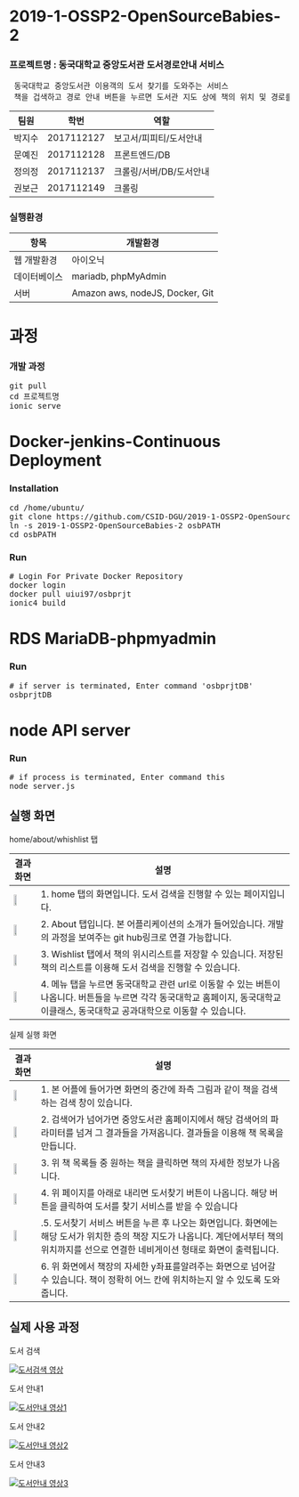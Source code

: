 # 2019-1-OSSP2-OpenSourceBabies-2



### 프로젝트명 : 동국대학교 중앙도서관 도서경로안내 서비스

<pre>
 동국대학교 중앙도서관 이용객의 도서 찾기를 도와주는 서비스
 책을 겁색하고 경로 안내 버튼을 누르면 도서관 지도 상에 책의 위치 및 경로를 안내해주는 서비스</pre>

팀원 | 학번 | 역할 
------ | ------------- | ------------- 
박지수 | 2017112127 | 보고서/피피티/도서안내
문예진 | 2017112128 | 프론트엔드/DB 
정의정 | 2017112137 | 크롤링/서버/DB/도서안내
권보근 | 2017112149 | 크롤링


### 실행환경
항목 | 개발환경
--------------- | --------------- 
웹 개발환경 | 아이오닉
데이터베이스 | mariadb, phpMyAdmin
서버 | Amazon aws, nodeJS, Docker, Git

# 과정 

### 개발 과정
<pre>
git pull
cd 프로젝트명
ionic serve
</pre>


# Docker-jenkins-Continuous Deployment

### Installation
<pre>
cd /home/ubuntu/
git clone https://github.com/CSID-DGU/2019-1-OSSP2-OpenSourceBabies-2.git
ln -s 2019-1-OSSP2-OpenSourceBabies-2 osbPATH
cd osbPATH
</pre>

### Run
<pre>
# Login For Private Docker Repository
docker login
docker pull uiui97/osbprjt
ionic4 build
</pre>


# RDS MariaDB-phpmyadmin

### Run
<pre>
# if server is terminated, Enter command 'osbprjtDB'
osbprjtDB 
</pre>


# node API server

### Run
<pre>
# if process is terminated, Enter command this
node server.js
</pre>


## 실행 화면
home/about/whishlist 탭

결과화면 | 설명 
----------------------------------------------------------- |  ----------------------------------------------------------- 
<img src="https://github.com/CSID-DGU/2019-1-OSSP2-OpenSourceBabies-2/blob/master/1.png" width="40%"></img> | 1. home 탭의 화면입니다. 도서 검색을 진행할 수 있는 페이지입니다.
<img src="https://github.com/CSID-DGU/2019-1-OSSP2-OpenSourceBabies-2/blob/master/2.PNG" width="40%"></img> | 2. About 탭입니다. 본 어플리케이션의 소개가 들어있습니다. 개발의 과정을 보여주는 git hub링크로 연결 가능합니다.
<img src="https://github.com/CSID-DGU/2019-1-OSSP2-OpenSourceBabies-2/blob/master/3.PNG" width="40%"></img> | 3. Wishlist 탭에서 책의 위시리스트를 저장할 수 있습니다. 저장된 책의 리스트를 이용해 도서 검색을 진행할 수 있습니다. 
<img src="https://github.com/CSID-DGU/2019-1-OSSP2-OpenSourceBabies-2/blob/master/4.PNG" width="40%"></img> | 4. 메뉴 탭을 누르면 동국대학교 관련 url로 이동할 수 있는 버튼이 나옵니다. 버튼들을 누르면 각각 동국대학교 홈페이지, 동국대학교 이클래스, 동국대학교 공과대학으로 이동할 수 있습니다.


실제 실행 화면


결과화면 | 설명 
----------------------------------------------------------- |  ----------------------------------------------------------- 
<img src="https://github.com/CSID-DGU/2019-1-OSSP2-OpenSourceBabies-2/blob/master/1.png" width="40%"></img> | 1. 본 어플에 들어가면 화면의 중간에 좌측 그림과 같이 책을 검색하는 검색 창이 있습니다. 
<img src="https://github.com/CSID-DGU/2019-1-OSSP2-OpenSourceBabies-2/blob/master/5.PNG" width="40%"></img> |  2. 검색어가 넘어가면 중앙도서관 홈페이지에서 해당 검색어의 파라미터를 넘겨 그 결과들을 가져옵니다. 결과들을 이용해 책 목록을 만듭니다.
<img src="https://github.com/CSID-DGU/2019-1-OSSP2-OpenSourceBabies-2/blob/master/6.PNG" width="40%"></img> | 3. 위 책 목록들 중 원하는 책을 클릭하면 책의 자세한 정보가 나옵니다. 
<img src="https://github.com/CSID-DGU/2019-1-OSSP2-OpenSourceBabies-2/blob/master/7.PNG" width="40%"></img> | 4. 위 페이지를 아래로 내리면 도서찾기 버튼이 나옵니다. 해당 버튼을 클릭하여 도서를 찾기 서비스를 받을 수 있습니다
<img src="https://github.com/CSID-DGU/2019-1-OSSP2-OpenSourceBabies-2/blob/master/8.PNG" width="40%"></img> | .5. 도서찾기 서비스 버튼을 누른 후 나오는 화면입니다. 화면에는 해당 도서가 위치한 층의 책장 지도가 나옵니다. 계단에서부터 책의 위치까지를 선으로 연결한 네비게이션 형태로 화면이 출력됩니다.
<img src="https://github.com/CSID-DGU/2019-1-OSSP2-OpenSourceBabies-2/blob/master/9.PNG" width="40%"></img> | 6. 위 화면에서 책장의 자세한 y좌표를알려주는 화면으로 넘어갈 수 있습니다. 책이 정확히 어느 칸에 위치하는지 알 수 있도록 도와줍니다.




## 실제 사용 과정
도서 검색<p></p>
[![도서검색 영상](https://img.youtube.com/vi/6C-BKN7NcAk/0.jpg)](https://www.youtube.com/6C-BKN7NcAk?t=0s)

도서 안내1<p></p>
[![도서안내 영상1](https://img.youtube.com/vi/_wr3VPQGWNQ/0.jpg)](https://www.youtube.com/_wr3VPQGWNQ?t=0s)

도서 안내2<p></p>
[![도서안내 영상2](https://img.youtube.com/vi/APeF-9oMVrY/0.jpg)](https://www.youtube.com/APeF-9oMVrY?t=0s)

도서 안내3<p></p>
[![도서안내 영상3](https://img.youtube.com/vi/b7j_m4lMBo0/0.jpg)](https://www.youtube.com/b7j_m4lMBo0?t=0s)
